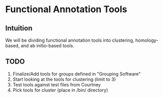 # Functional Annotation Tools 

## Intuition
We will be dividing functional annotation tools into clustering, homology-based, and ab
initio-based tools.

## TODO
1. Finalize/Add tools for groups defined in "Grouping Software"
2. Start looking at the tools for clustering (limit to 3)
3. Test tools against test files from Courtney
4. Pick tools for cluster (place in /bin/ directory)
